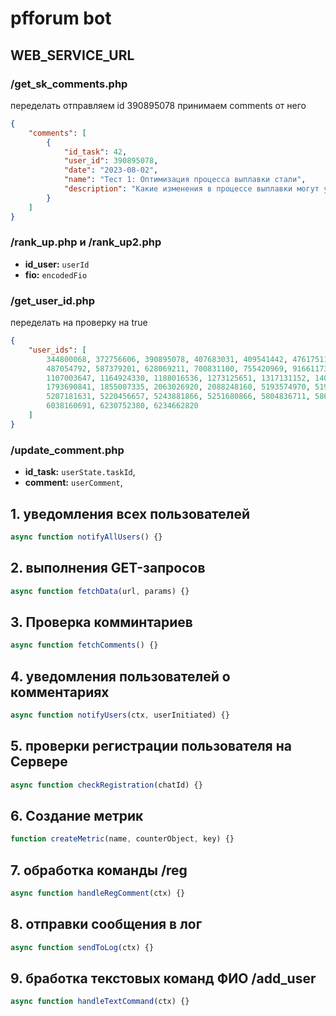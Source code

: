 # pfforum bot

## WEB_SERVICE_URL

### /get_sk_comments.php

переделать отправляем id 390895078 принимаем comments от него

```json
{
    "comments": [
        {
            "id_task": 42,
            "user_id": 390895078,
            "date": "2023-08-02",
            "name": "Тест 1: Оптимизация процесса выплавки стали",
            "description": "Какие изменения в процессе выплавки могут улучшить качество стали без значительного увеличения затрат?"
        }
    ]
}
```

### /rank_up.php и /rank_up2.php

-   **id_user:** `userId`
-   **fio:** `encodedFio`

### /get_user_id.php

переделать на проверку на true

```json
{
    "user_ids": [
        344800068, 372756606, 390895078, 407683031, 409541442, 476175118,
        487054792, 587379201, 628069211, 700831100, 755420969, 916611738,
        1107003647, 1164924330, 1188016536, 1273125651, 1317131152, 1401573636,
        1793690841, 1855007335, 2063026920, 2088248160, 5193574970, 5195514455,
        5207181631, 5220456657, 5243881866, 5251680866, 5804836711, 5860662134,
        6038160691, 6230752380, 6234662820
    ]
}
```

### /update_comment.php

-   **id_task:** `userState.taskId`,
-   **comment:** `userComment`,

## 1. уведомления всех пользователей

```js
async function notifyAllUsers() {}
```

## 2. выполнения GET-запросов

```js
async function fetchData(url, params) {}
```

## 3. Проверка комминтариев

```js
async function fetchComments() {}
```

## 4. уведомления пользователей о комментариях

```js
async function notifyUsers(ctx, userInitiated) {}
```

## 5. проверки регистрации пользователя на Сервере

```js
async function checkRegistration(chatId) {}
```

## 6. Создание метрик

```js
function createMetric(name, counterObject, key) {}
```

## 7. обработка команды /reg

```js
async function handleRegComment(ctx) {}
```

## 8. отправки сообщения в лог

```js
async function sendToLog(ctx) {}
```

## 9. бработка текстовых команд ФИО /add_user

```js
async function handleTextCommand(ctx) {}
```
